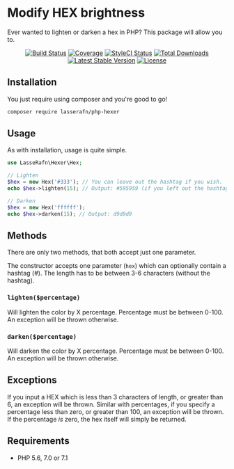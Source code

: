 # Modify HEX brightness

Ever wanted to lighten or darken a hex in PHP? This package will allow you to.

<p align="center"> 
<a href="https://travis-ci.org/LasseRafn/php-hexer"><img src="https://img.shields.io/travis/LasseRafn/php-hexer.svg?style=flat-square" alt="Build Status"></a>
<a href="https://coveralls.io/github/LasseRafn/php-hexer"><img src="https://img.shields.io/coveralls/LasseRafn/php-hexer.svg?style=flat-square" alt="Coverage"></a>
<a href="https://styleci.io/repos/94527137"><img src="https://styleci.io/repos/94527137/shield?branch=master" alt="StyleCI Status"></a>
<a href="https://packagist.org/packages/LasseRafn/php-hexer"><img src="https://img.shields.io/packagist/dt/LasseRafn/php-hexer.svg?style=flat-square" alt="Total Downloads"></a>
<a href="https://packagist.org/packages/LasseRafn/php-hexer"><img src="https://img.shields.io/packagist/v/LasseRafn/php-hexer.svg?style=flat-square" alt="Latest Stable Version"></a>
<a href="https://packagist.org/packages/LasseRafn/php-hexer"><img src="https://img.shields.io/packagist/l/LasseRafn/php-hexer.svg?style=flat-square" alt="License"></a>
</p>

## Installation

You just require using composer and you're good to go!

```bash
composer require lasserafn/php-hexer
```

## Usage

As with installation, usage is quite simple. 

```php
use LasseRafn\Hexer\Hex;

// Lighten
$hex = new Hex('#333'); // You can leave out the hashtag if you wish.
echo $hex->lighten(15); // Output: #595959 (if you left out the hashtag, it would not be included in the output either)

// Darken
$hex = new Hex('ffffff');
echo $hex->darken(15); // Output: d9d9d9
```

## Methods

There are only two methods, that both accept just one parameter.

The constructor accepts one parameter (`hex`) which can optionally contain a hashtag (#). The length has to be between 3-6 characters (without the hashtag).

### `lighten($percentage)`

Will lighten the color by X percentage. Percentage must be between 0-100. An exception will be thrown otherwise.

### `darken($percentage)`

Will darken the color by X percentage. Percentage must be between 0-100. An exception will be thrown otherwise.

## Exceptions

If you input a HEX which is less than 3 characters of length, or greater than 6, an exception will be thrown. Similar with percentages, if you specify a percentage less than zero, or greater than 100, an exception will be thrown. If the percentage *is* zero, the hex itself will simply be returned.

## Requirements
* PHP 5.6, 7.0 or 7.1
